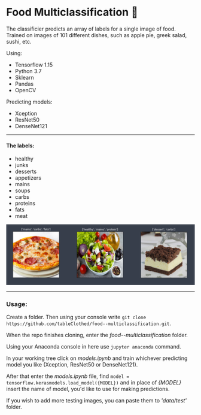 #  Food Multiclassification 🥗

The classificier predicts an array of labels for a single image of food.
Trained on images of 101 different dishes, such as apple pie, greek salad, sushi, etc.

Using:
- Tensorflow 1.15
- Python 3.7
- Sklearn
- Pandas
- OpenCV

Predicting models:
- Xception
- ResNet50
- DenseNet121

-------------------------

#### The labels:
- healthy
- junks
- desserts
- appetizers
- mains
- soups
- carbs
- proteins
- fats
- meat

![img](https://github.com/tableClothed/food--multiclassification/blob/master/data/example.png)

--------------
### Usage:
Create a folder. Then using your console write `git clone https://github.com/tableClothed/food--multiclassification.git`.

When the repo finishes cloning, enter the *food--multiclassification* folder. 

Using your Anaconda console in here use `jupyter anaconda` command.

In your working tree click on *models.ipynb* and train whichever predicting model you like (Xception, ResNet50 or DenseNet121).

After that enter the *models.ipynb* file, find `model = tensorflow.kerasmodels.load_model({MODEL})` and in place of *{MODEL}* insert the name of model, you'd like to use for making predictions.

If you wish to add more testing images, you can paste them to *'data/test'* folder.

